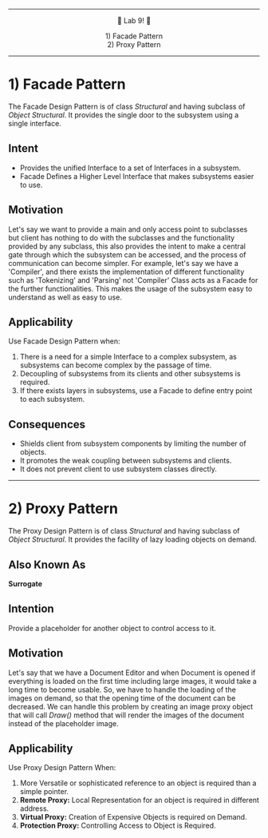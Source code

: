 ***
<p align="center">
🎉 Lab 9! 🎉
</p>
<p align="center">
1) Facade Pattern <br>
2) Proxy Pattern
</p>

***
 
# 1) Facade Pattern
The Facade Design Pattern is of class *Structural* and having subclass of *Object Structural*. It provides the single door to the subsystem using a single interface.

## Intent
* Provides the unified Interface to a set of Interfaces in a subsystem.
* Facade Defines a Higher Level Interface that makes subsystems easier to use.

## Motivation
Let's say we want to provide a main and only access point to subclasses but client has nothing to do with the subclasses and the functionality provided by any subclass, this also provides the intent to make a central gate through which the subsystem can be accessed, and the process of communication can become simpler.
For example, let's say we have a 'Compiler', and there exists the implementation of different functionality such as 'Tokenizing' and 'Parsing' not 'Compiler' Class acts as a Facade for the further functionalities. This makes the usage of the subsystem easy to understand as well as easy to use.

## Applicability
Use Facade Design Pattern when:
1. There is a need for a simple Interface to a complex subsystem, as subsystems can become complex by the passage of time.
2. Decoupling of subsystems from its clients and other subsystems is required.
3. If there exists layers in subsystems, use a Facade to define entry point to each subsystem.

## Consequences
* Shields client from subsystem components by limiting the number of objects.
* It promotes the weak coupling between subsystems and clients.
* It does not prevent client to use subsystem classes directly.

***

# 2) Proxy Pattern
The Proxy Design Pattern is of class *Structural* and having subclass of *Object Structural*. It provides the facility of lazy loading objects on demand.

## Also Known As
**Surrogate**

## Intention
Provide a placeholder for another object to control access to it.

## Motivation
Let's say that we have a Document Editor and when Document is opened if everything is loaded on the first time including large images, it would take a long time to become usable. So, we have to handle the loading of the images on demand, so that the opening time of the document can be decreased. We can handle this problem by creating an image proxy object that will call _Draw()_ method that will render the images of the document instead of the placeholder image.

## Applicability
Use Proxy Design Pattern When:
1. More Versatile or sophisticated reference to an object is required than a simple pointer.
2. **Remote Proxy:** Local Representation for an object is required in different address.
3. **Virtual Proxy:** Creation of Expensive Objects is required on Demand.
4. **Protection Proxy:** Controlling Access to Object is Required.  
